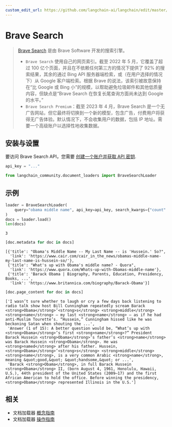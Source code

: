 ```yaml
---
custom_edit_url: https://github.com/langchain-ai/langchain/edit/master/docs/docs/integrations/document_loaders/brave_search.ipynb
---
```


# Brave Search


>[Brave Search](https://en.wikipedia.org/wiki/Brave_Search) 是由 Brave Software 开发的搜索引擎。
> - `Brave Search` 使用自己的网页索引。截至 2022 年 5 月，它覆盖了超过 100 亿个页面，并且在不依赖任何第三方的情况下提供了 92% 的搜索结果，其余的通过 Bing API 服务器端检索，或（在用户选择的情况下）从 Google 客户端检索。根据 Brave 的说法，该索引被故意保持在“比 Google 或 Bing 小”的规模，以帮助避免垃圾邮件和其他低质量内容，但缺点是“Brave Search 在恢复长尾查询方面尚未达到 Google 的水平。”
>- `Brave Search Premium`：截至 2023 年 4 月，Brave Search 是一个无广告网站，但它最终将切换到一个新的模型，包含广告，付费用户将获得无广告体验。默认情况下，不会收集用户的数据，包括 IP 地址。需要一个高级账户以选择性地收集数据。

## 安装与设置

要访问 Brave Search API，您需要 [创建一个账户并获取 API 密钥](https://api.search.brave.com/app/dashboard).

```python
api_key = "..."
```

```python
from langchain_community.document_loaders import BraveSearchLoader
```

## 示例


```python
loader = BraveSearchLoader(
    query="obama middle name", api_key=api_key, search_kwargs={"count": 3}
)
docs = loader.load()
len(docs)
```



```output
3
```



```python
[doc.metadata for doc in docs]
```



```output
[{'title': "Obama's Middle Name -- My Last Name -- is 'Hussein.' So?",
  'link': 'https://www.cair.com/cair_in_the_news/obamas-middle-name-my-last-name-is-hussein-so/'},
 {'title': "What's up with Obama's middle name? - Quora",
  'link': 'https://www.quora.com/Whats-up-with-Obamas-middle-name'},
 {'title': 'Barack Obama | Biography, Parents, Education, Presidency, Books, ...',
  'link': 'https://www.britannica.com/biography/Barack-Obama'}]
```



```python
[doc.page_content for doc in docs]
```



```output
['I wasn’t sure whether to laugh or cry a few days back listening to radio talk show host Bill Cunningham repeatedly scream Barack <strong>Obama</strong>’<strong>s</strong> <strong>middle</strong> <strong>name</strong> — my last <strong>name</strong> — as if he had anti-Muslim Tourette’s. “Hussein,” Cunningham hissed like he was beckoning Satan when shouting the ...',
 'Answer (1 of 15): A better question would be, “What’s up with <strong>Obama</strong>’s first <strong>name</strong>?” President Barack Hussein <strong>Obama</strong>’s father’s <strong>name</strong> was Barack Hussein <strong>Obama</strong>. He was <strong>named</strong> after his father. Hussein, <strong>Obama</strong>’<strong>s</strong> <strong>middle</strong> <strong>name</strong>, is a very common Arabic <strong>name</strong>, meaning &quot;good,&quot; &quot;handsome,&quot; or ...',
 'Barack <strong>Obama</strong>, in full Barack Hussein <strong>Obama</strong> II, (born August 4, 1961, Honolulu, Hawaii, U.S.), 44th president of the United States (2009–17) and the first African American to hold the office. Before winning the presidency, <strong>Obama</strong> represented Illinois in the U.S.']
```

## 相关

- 文档加载器 [概念指南](/docs/concepts/#document-loaders)
- 文档加载器 [操作指南](/docs/how_to/#document-loaders)